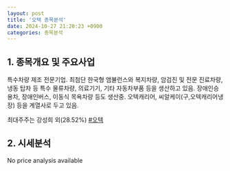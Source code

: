```yaml
---
layout: post
title: '오텍 종목분석'
date: 2024-10-27 21:20:23 +0900
categories: 종목분석
---
```


## 1. 종목개요 및 주요사업

특수차량 제조 전문기업. 최첨단 한국형 앰뷸런스와 복지차량, 암검진 및 전문 진료차량, 냉동 탑차 등 특수 물류차량, 의료기기, 기타 자동차부품 등을 생산하고 있음. 장애인승용차, 장애인버스, 이동식 목욕차량 등도 생산중. 오텍캐리어, 씨알케이(구,오텍캐리어냉장) 등을 계열사로 두고 있음.

최대주주는 강성희 외(28.52%)
[#오텍](#)

## 2. 시세분석

No price analysis available
